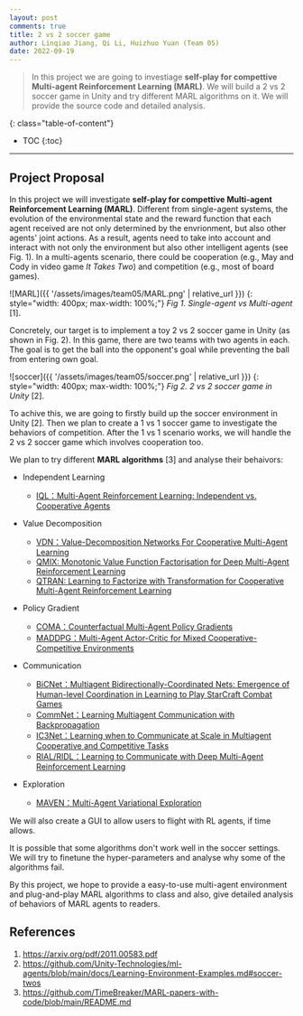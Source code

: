 ```yaml
---
layout: post
comments: true
title: 2 vs 2 soccer game
author: Linqiao Jiang, Qi Li, Huizhuo Yuan (Team 05)
date: 2022-09-19
---
```



> In this project we are going to investiage **self-play for compettive Multi-agent Reinforcement Learning (MARL)**. We will build a 2 vs 2 soccer game in Unity and try different MARL algorithms on it. We will provide the source code and detailed analysis.

<!--more-->
{: class="table-of-content"}
* TOC
{:toc}

---

## Project Proposal 

In this project we will investigate **self-play for compettive Multi-agent Reinforcement Learning (MARL)**. Different from single-agent systems, the evolution of the environmental state and the reward function that each agent received are not only determined by the envrionment, but also other agents' joint actions. As a result, agents need to take into account and interact with not only the environment but also other intelligent agents (see Fig. 1). In a multi-agents scenario, there could be cooperation (e.g., May and Cody in video game *It Takes Two*) and competition (e.g., most of board games).

![MARL]({{ '/assets/images/team05/MARL.png' | relative_url }})
{: style="width: 400px; max-width: 100%;"}
*Fig 1. Single-agent vs Multi-agent* [1].

Concretely, our target is to implement a toy 2 vs 2 soccer game in Unity (as shown in Fig. 2). In this game, there are two teams with two agents in each. The goal is to get the ball into the opponent's goal while preventing the ball from entering own goal.

![soccer]({{ '/assets/images/team05/soccer.png' | relative_url }})
{: style="width: 400px; max-width: 100%;"}
*Fig 2. 2 vs 2 soccer game in Unity* [2].

To achive this, we are going to firstly build up the soccer environment in Unity [2]. Then we plan to create a 1 vs 1 soccer game to investigate the behaviors of competition. After the 1 vs 1 scenario works, we will handle the 2 vs 2 soccer game which involves cooperation too.

We plan to try different **MARL algorithms** [3] and analyse their behaivors:

- Independent Learning
  - [IQL：Multi-Agent Reinforcement Learning: Independent vs. Cooperative Agents](https://citeseerx.ist.psu.edu/viewdoc/download?doi=10.1.1.84.3701&rep=rep1&type=pdf)

- Value Decomposition
  - [VDN：Value-Decomposition Networks For Cooperative Multi-Agent Learning](https://arxiv.org/pdf/1706.05296)
  - [QMIX: Monotonic Value Function Factorisation for Deep Multi-Agent Reinforcement Learning](http://proceedings.mlr.press/v80/rashid18a/rashid18a.pdf)
  - [QTRAN: Learning to Factorize with Transformation for Cooperative Multi-Agent Reinforcement Learning](https://arxiv.org/abs/1905.05408)

- Policy Gradient
  - [COMA：Counterfactual Multi-Agent Policy Gradients](https://arxiv.org/abs/1705.08926)
  - [MADDPG：Multi-Agent Actor-Critic for Mixed Cooperative-Competitive Environments](https://arxiv.org/pdf/1706.02275.pdf&quot;&gt;Multi-Agent)

- Communication
  - [BiCNet：Multiagent Bidirectionally-Coordinated Nets: Emergence of Human-level Coordination in Learning to Play StarCraft Combat Games](https://arxiv.org/abs/1703.10069)
  - [CommNet：Learning Multiagent Communication with Backpropagation](https://arxiv.org/abs/1605.07736)
  - [IC3Net：Learning when to Communicate at Scale in Multiagent Cooperative and Competitive Tasks](https://arxiv.org/abs/1812.09755)
  - [RIAL/RIDL：Learning to Communicate with Deep Multi-Agent Reinforcement Learning](https://arxiv.org/abs/1605.06676)

- Exploration
  - [MAVEN：Multi-Agent Variational Exploration](https://arxiv.org/pdf/1910.07483)

We will also create a GUI to allow users to flight with RL agents, if time allows.

It is possible that some algorithms don't work well in the soccer settings. We will try to finetune the hyper-parameters and analyse why some of the algorithms fail.

By this project, we hope to provide a easy-to-use multi-agent environment and plug-and-play MARL algorithms to class and also, give detailed analysis of behaviors of MARL agents to readers.

## References

1. https://arxiv.org/pdf/2011.00583.pdf 
2. https://github.com/Unity-Technologies/ml-agents/blob/main/docs/Learning-Environment-Examples.md#soccer-twos
3. https://github.com/TimeBreaker/MARL-papers-with-code/blob/main/README.md
